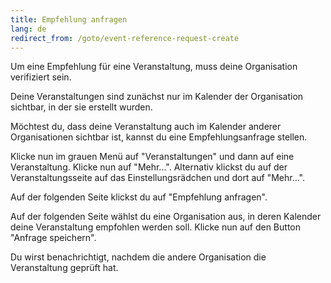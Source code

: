 ```yaml
---
title: Empfehlung anfragen
lang: de
redirect_from: /goto/event-reference-request-create
---
```


Um eine Empfehlung für eine Veranstaltung, muss deine Organisation verifiziert sein.

Deine Veranstaltungen sind zunächst nur im Kalender der Organisation sichtbar, in der sie erstellt wurden.

Möchtest du, dass deine Veranstaltung auch im Kalender anderer Organisationen sichtbar ist, kannst du eine Empfehlungsanfrage stellen.

Klicke nun im grauen Menü auf "Veranstaltungen" und dann auf eine Veranstaltung. Klicke nun auf "Mehr...". Alternativ klickst du auf der Veranstaltungsseite auf das Einstellungsrädchen und dort auf "Mehr...".

Auf der folgenden Seite klickst du auf "Empfehlung anfragen".

Auf der folgenden Seite wählst du eine Organisation aus, in deren Kalender deine Veranstaltung empfohlen werden soll. Klicke nun auf den Button "Anfrage speichern".

Du wirst benachrichtigt, nachdem die andere Organisation die Veranstaltung geprüft hat.
